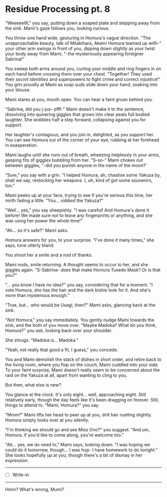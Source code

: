 # Residue Processing pt. 8

"Weeeeellll," you say, putting down a soaped plate and stepping away from the sink. Mami's gaze follows you, looking curious.

You throw one hand wide, gesturing in Homura's vague direction. "The unapproachable beauty, talk of Mitakihara, Akemi Homura teamed up *with-*" your other arm swings in front of you, dipping down slightly as your twist your body away from Mami, "-the mysteriously appearing foreigner Sabrina!"

You sweep both arms around you, curling your middle and ring fingers in on each hand before crossing them over your chest. "Together! They used their *secret identities* and superpowers to fight crime and correct injustice!" You grin proudly at Mami as soap suds slide down your hand, soaking into your blouse.

Mami stares at you, mouth open. You can hear a faint groan behind you.

"Sabrina, did you j-jus- pfff-" Mami doesn't make it to the sentence, dissolving into quivering giggles that grows into clear peals full bodied laughter. She wobbles half a step forward, collapsing against you for support.

Her laughter's contagious, and you join in, delighted, as you support her. You can see Homura out of the corner of your eye, rubbing at her forehead in exasperation.

Mami laughs until she runs out of breath, wheezing helplessly in your arms, gasping fits of giggles bubbling from her. "S-so-" Mami chokes out between giggles, "-did you punish anyone in the name of the moon?'

"Sure," you say with a grin. "I helped Homura, ah, chastise some Yakuza by, shall we say, restocking her weapons. I, uh, kind of got some souvenirs, too."

Mami peeks up at your face, trying to see if you're serious this time, her mirth fading a little. "You... *robbed* the Yakuza?"

"Well... yes," you say sheepishly. "I was careful! And Homura's done it before! We made sure not to leave any fingerprints or anything, and she was using her power the whole time!"

"Ah... so it's safe?" Mami asks.

Homura answers for you, to your surprise. "I've done it many times," she says, tone utterly bland.

You shoot her a smile and a nod of thanks.

Mami nods, smile returning. A thought seems to occur to her, and she giggles again. "S-Sabrina- does that make Homura Tuxedo Mask? Or is that you?"

"... you know I have no idea?" you say, considering that for a moment. "I vote Homura, she has the hair and the dark bishie look for it. And she's more than mysterious enough."

"True, but... who would be Usagi, then?" Mami asks, glancing back at the sink.

"*Not* Homura," you say immediately. You gently nudge Mami towards the sink, and the both of you move over. "Maybe Madoka? What do you think, Homura?" you ask, looking back over your shoulder.

She shrugs. "Madoka is... Madoka."

"Yeah, not really that good a fit, I guess," you concede.

You and Mami demolish the stack of dishes in short order, and retire back to the living room, where you flop on the couch, Mami cuddled into your side. To your faint surprise, Mami doesn't really seem to be concerned about the raid on the Yakuza at all, apart from wanting to cling to you.

But then, what else is new?

You glance at the clock. It's only eight... well, approaching eight. Still relatively early, though the day feels like it's been dragging on forever. Still, things to attend to. "Mami, Homura?" you say.

"Mmm?" Mami lifts her head to peer up at you, drill hair rustling slightly. Homura simply looks over at you silently.

"I'm thinking we should go and see Miss Ono?" you suggest. "And um, Homura, if you'd like to come along, you're welcome too."

"Ah... yes, we do need to," Mami says, looking down. "I was hoping we could do it tomorrow, though... I was hop- I have homework to do tonight." She looks hopefully up at you, though there's a bit of dismay in her expression.

---

- [ ] Write-in

---

Hmm? What's wrong, Mumi?

